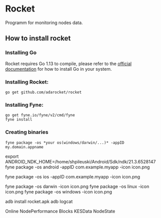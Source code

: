# Rocket
Programm for monitoring nodes data.
## How to install rocket
### Installing Go
Rocket requires Go 1.13 to compile, please refer to the [official documentation](https://go.dev/doc/install) for how to install Go in your system.

### Installing Rocket:
```
go get github.com/adarocket/rocket 
```
### Installing Fyne:
```
go get fyne.io/fyne/v2/cmd/fyne
fyne install
```
### Creating binaries
```
fyne package -os *your os(windows/darwin/...)* -appID my.domain.appname
```

export ANDROID_NDK_HOME=/home/shpileuski/Android/Sdk/ndk/21.3.6528147
fyne package -os android -appID com.example.myapp -icon icon.png

fyne package -os ios -appID com.example.myapp -icon icon.png

fyne package -os darwin -icon icon.png
fyne package -os linux -icon icon.png
fyne package -os windows -icon icon.png


 adb install rocket.apk 
 adb logcat

Online
NodePerformance
Blocks
KESData
NodeState
